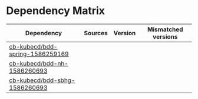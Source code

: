 # Dependency Matrix

Dependency | Sources | Version | Mismatched versions
---------- | ------- | ------- | -------------------
[cb-kubecd/bdd-spring-1586259169](https://github.com/cb-kubecd/bdd-spring-1586259169.git) |  | []() | 
[cb-kubecd/bdd-nh-1586260693](https://github.com/cb-kubecd/bdd-nh-1586260693.git) |  | []() | 
[cb-kubecd/bdd-sbhg-1586260693](https://github.com/cb-kubecd/bdd-sbhg-1586260693.git) |  | []() | 
